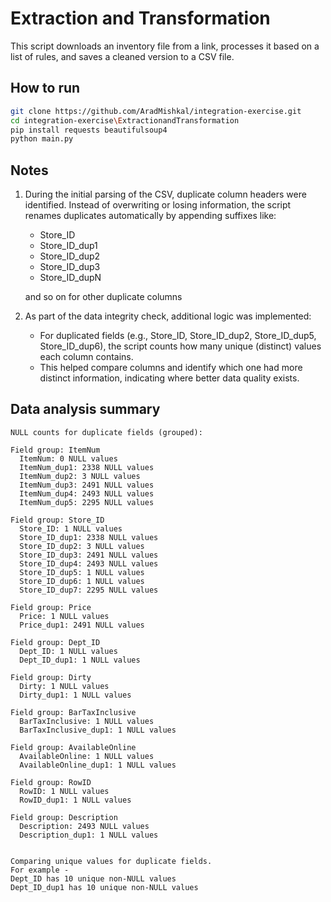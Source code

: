 # Extraction and Transformation

This script downloads an inventory file from a link, processes it based on a list of rules, and saves a cleaned version to a CSV file.

## How to run

```bash
git clone https://github.com/AradMishkal/integration-exercise.git
cd integration-exercise\ExtractionandTransformation
pip install requests beautifulsoup4
python main.py
```

## Notes

1. During the initial parsing of the CSV, duplicate column headers were identified.
Instead of overwriting or losing information, the script renames duplicates automatically by appending suffixes like:
   - Store_ID
   - Store_ID_dup1
   - Store_ID_dup2
   - Store_ID_dup3
   - Store_ID_dupN

   and so on for other duplicate columns

2. As part of the data integrity check, additional logic was implemented:
   - For duplicated fields (e.g., Store_ID, Store_ID_dup2, Store_ID_dup5, Store_ID_dup6), the script counts how many unique (distinct) values each column contains.
   - This helped compare columns and identify which one had more distinct information, indicating where better data quality exists.

## Data analysis summary
```
NULL counts for duplicate fields (grouped):

Field group: ItemNum
  ItemNum: 0 NULL values
  ItemNum_dup1: 2338 NULL values
  ItemNum_dup2: 3 NULL values
  ItemNum_dup3: 2491 NULL values
  ItemNum_dup4: 2493 NULL values
  ItemNum_dup5: 2295 NULL values

Field group: Store_ID
  Store_ID: 1 NULL values
  Store_ID_dup1: 2338 NULL values
  Store_ID_dup2: 3 NULL values
  Store_ID_dup3: 2491 NULL values
  Store_ID_dup4: 2493 NULL values
  Store_ID_dup5: 1 NULL values
  Store_ID_dup6: 1 NULL values
  Store_ID_dup7: 2295 NULL values

Field group: Price
  Price: 1 NULL values
  Price_dup1: 2491 NULL values

Field group: Dept_ID
  Dept_ID: 1 NULL values
  Dept_ID_dup1: 1 NULL values

Field group: Dirty
  Dirty: 1 NULL values
  Dirty_dup1: 1 NULL values

Field group: BarTaxInclusive
  BarTaxInclusive: 1 NULL values
  BarTaxInclusive_dup1: 1 NULL values

Field group: AvailableOnline
  AvailableOnline: 1 NULL values
  AvailableOnline_dup1: 1 NULL values

Field group: RowID
  RowID: 1 NULL values
  RowID_dup1: 1 NULL values

Field group: Description
  Description: 2493 NULL values
  Description_dup1: 1 NULL values


Comparing unique values for duplicate fields. 
For example -
Dept_ID has 10 unique non-NULL values
Dept_ID_dup1 has 10 unique non-NULL values
```